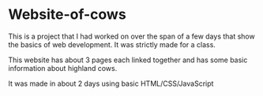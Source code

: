 # Website-of-cows
This is a project that I had worked on over the span of a few days that show the basics of web development. It was strictly made for a class.

This website has about 3 pages each linked together and has some basic information about highland cows.

It was made in about 2 days using basic HTML/CSS/JavaScript
